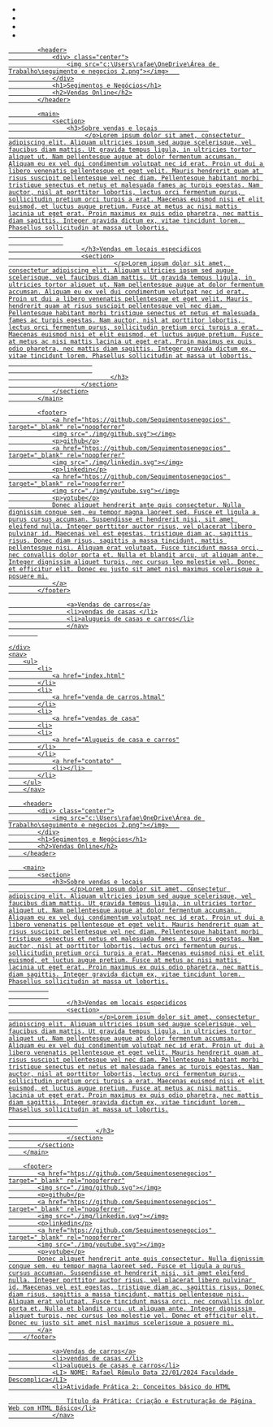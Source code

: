 <!DOCTYPE html>
<html lang="en">
<head>
    <meta charset="UTF-8">
    <meta name="viewport" content="width=device-width, initial-scale=1.0">
    <title>Segmentos e Negócios<title>
    </title>
    <link rel="stylesheet" href="inde.css">
</head>
<body>
    <div class="container"
        <nav>
            <ul>
                <li>
                    <a href="index.html"
                </li>
                <li>
                    <a href="venda de carros.htmal"
                </li>
                <li>
                    <a href="vendas de casa"
                <li>
                <li>
                    <a href="Alugueis de casa e carros"
                </li>    
                </li>
                    <a href="contato"  
                    <li></li>  
                </li>
            </ul>
            </nav>
    
            <header>
                <div> class="center">
                    <img src="c:\Users\rafae\OneDrive\Área de Trabalho\seguimento e negocios 2.png"></img>   
                </div>
                <h1>Segimentos e Negócios</h1>
                <h2>Vendas Online</h2>
            </header>
    
            <main>
                <section>
                    <h3>Sobre vendas e locais              
                         </p>Lorem ipsum dolor sit amet, consectetur adipiscing elit. Aliquam ultricies ipsum sed augue scelerisque, vel faucibus diam mattis. Ut gravida tempus ligula, in ultricies tortor aliquet ut. Nam pellentesque augue at dolor fermentum accumsan. Aliquam eu ex vel dui condimentum volutpat nec id erat. Proin ut dui a libero venenatis pellentesque et eget velit. Mauris hendrerit quam at risus suscipit pellentesque vel nec diam. Pellentesque habitant morbi tristique senectus et netus et malesuada fames ac turpis egestas. Nam auctor, nisl at porttitor lobortis, lectus orci fermentum purus, sollicitudin pretium orci turpis a erat. Maecenas euismod nisi et elit euismod, et luctus augue pretium. Fusce at metus ac nisi mattis lacinia ut eget erat. Proin maximus ex quis odio pharetra, nec mattis diam sagittis. Integer gravida dictum ex, vitae tincidunt lorem. Phasellus sollicitudin at massa ut lobortis.
                   
                   
                        </h3>Vendas em locais especidicos
                        <section>              
                                 </p>Lorem ipsum dolor sit amet, consectetur adipiscing elit. Aliquam ultricies ipsum sed augue scelerisque, vel faucibus diam mattis. Ut gravida tempus ligula, in ultricies tortor aliquet ut. Nam pellentesque augue at dolor fermentum accumsan. Aliquam eu ex vel dui condimentum volutpat nec id erat. Proin ut dui a libero venenatis pellentesque et eget velit. Mauris hendrerit quam at risus suscipit pellentesque vel nec diam. Pellentesque habitant morbi tristique senectus et netus et malesuada fames ac turpis egestas. Nam auctor, nisl at porttitor lobortis, lectus orci fermentum purus, sollicitudin pretium orci turpis a erat. Maecenas euismod nisi et elit euismod, et luctus augue pretium. Fusce at metus ac nisi mattis lacinia ut eget erat. Proin maximus ex quis odio pharetra, nec mattis diam sagittis. Integer gravida dictum ex, vitae tincidunt lorem. Phasellus sollicitudin at massa ut lobortis.
                           
                           
                                </h3>
                        </section>
                </section>
            </main>
    
            <footer>
                <a href="htps://github.com/Sequimentosenegocios" target="_blank" rel="noopferrer"
                <img src="./img/github.svg"></img>
                <p>github</p>
                <a href="htps://github.com/Sequimentosenegocios" target="_blank" rel="noopferrer"
                <img src="./img/linkedin.svg"></img>
                <p>linkedin</p>
                <a href="htps://github.com/Sequimentosenegocios" target="_blank" rel="noopferrer"
                <img src="./img/youtube.svg"></img>
                <p>yotube</p>
                Donec aliquet hendrerit ante quis consectetur. Nulla dignissim congue sem, eu tempor magna laoreet sed. Fusce et ligula a purus cursus accumsan. Suspendisse et hendrerit nisi, sit amet eleifend nulla. Integer porttitor auctor risus, vel placerat libero pulvinar id. Maecenas vel est egestas, tristique diam ac, sagittis risus. Donec diam risus, sagittis a massa tincidunt, mattis pellentesque nisi. Aliquam erat volutpat. Fusce tincidunt massa orci, nec convallis dolor porta et. Nulla et blandit arcu, ut aliquam ante. Integer dignissim aliquet turpis, nec cursus leo molestie vel. Donec et efficitur elit. Donec eu justo sit amet nisl maximus scelerisque a posuere mi.
                </a>
            </footer>
    
                    <a>Vendas de carros</a>
                    <li>vendas de casas </li>
                    <li>alugueis de casas e carros</li>
                    </nav>
            

    </div>
    <nav>
        <ul>
            <li>
                <a href="index.html"
            </li>
            <li>
                <a href="venda de carros.htmal"
            </li>
            <li>
                <a href="vendas de casa"
            <li>
            <li>
                <a href="Alugueis de casa e carros"
            </li>    
            </li>
                <a href="contato"  
                <li></li>  
            </li>
        </ul>
        </nav>

        <header>
            <div> class="center">
                <img src="c:\Users\rafae\OneDrive\Área de Trabalho\seguimento e negocios 2.png"></img>   
            </div>
            <h1>Segimentos e Negócios</h1>
            <h2>Vendas Online</h2>
        </header>

        <main>
            <section>
                <h3>Sobre vendas e locais              
                     </p>Lorem ipsum dolor sit amet, consectetur adipiscing elit. Aliquam ultricies ipsum sed augue scelerisque, vel faucibus diam mattis. Ut gravida tempus ligula, in ultricies tortor aliquet ut. Nam pellentesque augue at dolor fermentum accumsan. Aliquam eu ex vel dui condimentum volutpat nec id erat. Proin ut dui a libero venenatis pellentesque et eget velit. Mauris hendrerit quam at risus suscipit pellentesque vel nec diam. Pellentesque habitant morbi tristique senectus et netus et malesuada fames ac turpis egestas. Nam auctor, nisl at porttitor lobortis, lectus orci fermentum purus, sollicitudin pretium orci turpis a erat. Maecenas euismod nisi et elit euismod, et luctus augue pretium. Fusce at metus ac nisi mattis lacinia ut eget erat. Proin maximus ex quis odio pharetra, nec mattis diam sagittis. Integer gravida dictum ex, vitae tincidunt lorem. Phasellus sollicitudin at massa ut lobortis.
               
               
                    </h3>Vendas em locais especidicos
                    <section>              
                             </p>Lorem ipsum dolor sit amet, consectetur adipiscing elit. Aliquam ultricies ipsum sed augue scelerisque, vel faucibus diam mattis. Ut gravida tempus ligula, in ultricies tortor aliquet ut. Nam pellentesque augue at dolor fermentum accumsan. Aliquam eu ex vel dui condimentum volutpat nec id erat. Proin ut dui a libero venenatis pellentesque et eget velit. Mauris hendrerit quam at risus suscipit pellentesque vel nec diam. Pellentesque habitant morbi tristique senectus et netus et malesuada fames ac turpis egestas. Nam auctor, nisl at porttitor lobortis, lectus orci fermentum purus, sollicitudin pretium orci turpis a erat. Maecenas euismod nisi et elit euismod, et luctus augue pretium. Fusce at metus ac nisi mattis lacinia ut eget erat. Proin maximus ex quis odio pharetra, nec mattis diam sagittis. Integer gravida dictum ex, vitae tincidunt lorem. Phasellus sollicitudin at massa ut lobortis.
                       
                       
                            </h3>
                    </section>
            </section>
        </main>

        <footer>
            <a href="htps://github.com/Sequimentosenegocios" target="_blank" rel="noopferrer"
            <img src="./img/github.svg"></img>
            <p>github</p>
            <a href="htps://github.com/Sequimentosenegocios" target="_blank" rel="noopferrer"
            <img src="./img/linkedin.svg"></img>
            <p>linkedin</p>
            <a href="htps://github.com/Sequimentosenegocios" target="_blank" rel="noopferrer"
            <img src="./img/youtube.svg"></img>
            <p>yotube</p>
            Donec aliquet hendrerit ante quis consectetur. Nulla dignissim congue sem, eu tempor magna laoreet sed. Fusce et ligula a purus cursus accumsan. Suspendisse et hendrerit nisi, sit amet eleifend nulla. Integer porttitor auctor risus, vel placerat libero pulvinar id. Maecenas vel est egestas, tristique diam ac, sagittis risus. Donec diam risus, sagittis a massa tincidunt, mattis pellentesque nisi. Aliquam erat volutpat. Fusce tincidunt massa orci, nec convallis dolor porta et. Nulla et blandit arcu, ut aliquam ante. Integer dignissim aliquet turpis, nec cursus leo molestie vel. Donec et efficitur elit. Donec eu justo sit amet nisl maximus scelerisque a posuere mi.
            </a>
        </footer>

                <a>Vendas de carros</a>
                <li>vendas de casas </li>
                <li>alugueis de casas e carros</li>
                <LI> NOME: Rafael Rômulo Data 22/01/2024 Faculdade Descomplica</LI>
                <li>Atividade Prática 2: Conceitos básico do HTML

                    Título da Prática: Criação e Estruturação de Página Web com HTML Básico</li>
                </nav>
        
</body>
</html>

